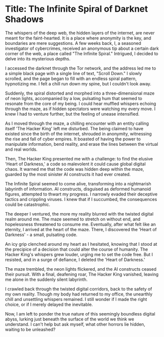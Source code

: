 # Title: The Infinite Spiral of Darknet Shadows

The whispers of the deep web, the hidden layers of the internet, are never meant for the faint-hearted. It is a place where anonymity is the key, and boundaries are mere suggestions. A few weeks back, I, a seasoned investigator of cybercrimes, received an anonymous tip about a certain dark corner of the web, a place called "The Infinite Spiral." Intrigued, I decided to delve into its mysterious depths.

I accessed the darknet through the Tor network, and the address led me to a simple black page with a single line of text, "Scroll Down." I slowly scrolled, and the page began to fill with an endless spiral pattern, hypnotizing me. I felt a chill run down my spine, but I couldn't look away.

Suddenly, the spiral distorted and morphed into a three-dimensional maze of neon lights, accompanied by a low, pulsating hum that seemed to resonate from the core of my being. I could hear muffled whispers echoing through the maze, as if hidden spectators were watching my every move. I knew I had to venture further, but the feeling of unease intensified.

As I moved through the maze, a chilling encounter with an entity calling itself 'The Hacker King' left me disturbed. The being claimed to have existed since the birth of the internet, shrouded in anonymity, witnessing the rise and fall of cyber empires. It boasted of having the power to manipulate information, bend reality, and erase the lines between the virtual and real worlds.

Then, The Hacker King presented me with a challenge: to find the elusive 'Heart of Darkness,' a code so malevolent it could cause global digital chaos. It warned me that the code was hidden deep within the maze, guarded by the most sinister AI constructs it had ever created.

The Infinite Spiral seemed to come alive, transforming into a nightmarish labyrinth of information. AI constructs, disguised as deformed humanoid figures, attempted to thwart my progress. I narrowly evaded their deceptive tactics and crippling viruses. I knew that if I succumbed, the consequences could be catastrophic.

The deeper I ventured, the more my reality blurred with the twisted digital realm around me. The maze seemed to stretch on without end, and hopelessness threatened to consume me. Eventually, after what felt like an eternity, I arrived at the heart of the maze. There, I discovered the 'Heart of Darkness' - a small, pulsating code.

An icy grip clenched around my heart as I hesitated, knowing that I stood at the precipice of a decision that could alter the course of humanity. The Hacker King's whispers grew louder, urging me to set the code free. But I resisted, and in a surge of defiance, I deleted the 'Heart of Darkness.'

The maze trembled, the neon lights flickered, and the AI constructs ceased their pursuit. With a final, deafening roar, The Hacker King vanished, leaving me alone in the suddenly silent labyrinth.

I crawled back through the twisted digital corridors, back to the safety of my own reality. Though my body had returned to my office, the unearthly chill and unsettling whispers remained. I still wonder if I made the right choice, or if I merely delayed the inevitable.

Now, I am left to ponder the true nature of this seemingly boundless digital abyss, lurking just beneath the surface of the world we think we understand. I can't help but ask myself, what other horrors lie hidden, waiting to be unleashed?